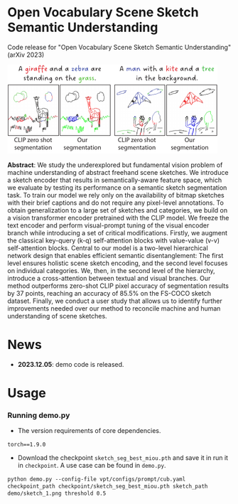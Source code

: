 # Open Vocabulary Scene Sketch Semantic Understanding
Code release for "Open Vocabulary Scene Sketch Semantic Understanding" (arXiv 2023)

<img src="teaser.pdf"/>

**Abstract**: We study the underexplored but fundamental vision problem of machine understanding of abstract freehand scene sketches.
We introduce a sketch encoder that results in semantically-aware feature space, which we evaluate by testing its performance on a semantic sketch segmentation task.
To train our model we rely only on the availability of bitmap sketches with their brief captions and do not require any pixel-level annotations. 
To obtain generalization to a large set of sketches and categories, we build on a vision transformer encoder pretrained with the CLIP model. 
We freeze the text encoder and perform visual-prompt tuning of the visual encoder branch while introducing a set of critical modifications. 
Firstly, we augment the classical key-query (k-q) self-attention blocks with value-value (v-v) self-attention blocks. 
Central to our model is a two-level hierarchical network design that enables efficient semantic disentanglement: The first level ensures holistic scene sketch encoding, and the second level focuses on individual categories.
We, then, in the second level of the hierarchy, introduce a cross-attention between textual and visual branches.
Our method outperforms zero-shot CLIP pixel accuracy of segmentation results by 37 points, reaching an accuracy of $85.5\%$ on the FS-COCO sketch dataset.
Finally, we conduct a user study that allows us to identify further improvements needed over our method to reconcile machine and human understanding of scene sketches.
# News
- **2023.12.05**: demo code is released.

# Usage
### Running demo.py
- The version requirements of core dependencies.
```
torch==1.9.0
```
- Download the checkpoint `sketch_seg_best_miou.pth` and save it in run it  in `checkpoint`. A use case can be found in `demo.py`.
```
python demo.py --config-file vpt/configs/prompt/cub.yaml checkpoint_path checkpoint/sketch_seg_best_miou.pth sketch_path demo/sketch_1.png threshold 0.5
```

